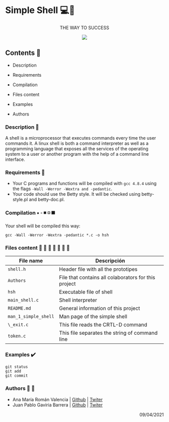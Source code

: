 # Simple Shell 💻📡

<div align="center">

<p>THE WAY TO SUCCESS</p>

<img src= "https://miro.medium.com/max/1204/1*5w2fOfCVL5FdK7oYDJgIHg.png" >

</div>

## Contents 📄

- Description

- Requirements

- Compilation

- Files content

- Examples

- Authors

### Description 📑

A shell is a microprocessor that executes commands every time the user commands it. A linux shell is both a command interpreter as well as a programming language that exposes all the services of the operating system to a user or another program with the help of a command line interface.

### Requirements 📣

- Your C programs and functions will be compiled with `gcc 4.8.4` using the flags `-Wall -Werror -Wextra and -pedantic`.
- Your code should use the Betty style. It will be checked using betty-style.pl and betty-doc.pl.

### Compilation ▪️ ▫️ ◾ ◽ ◼️

Your shell will be compiled this way:

```
gcc -Wall -Werror -Wextra -pedantic *.c -o hsh
```

### Files content 📕 📗 📘 📙 📓 📔 📒

| File name            | Descripción                                          |
| -------------------- | ---------------------------------------------------- |
| `shell.h`            | Header file with all the prototipes                  |
| `Authors`            | File that contains all colaborators for this project |
| `hsh`                | Executable file of shell                             |
| `main_shell.c`       | Shell interpreter                                    |
| `README.md`          | General information of this project                  |
| `man_1_simple_shell` | Man page of the simple shell                         |
| `\_exit.c`           | This file reads the CRTL-D command                   |
| `token.c`            | This file separates the string of command line       |

### Examples ✔️

```
git status
git add
git commit
```

### Authors 👩 👦

- Ana María Román Valencia | [Github](https://github.com/anamariaroman) | [Twiter](https://twitter.com/AnaMari77939013)
- Juan Pablo Gaviria Barrera | [Github](https://github.com/Juanpagab99) | [Twiter](https://twitter.com/JuanPab27132211)

<div dir="rtl">09/04/2021</div>
